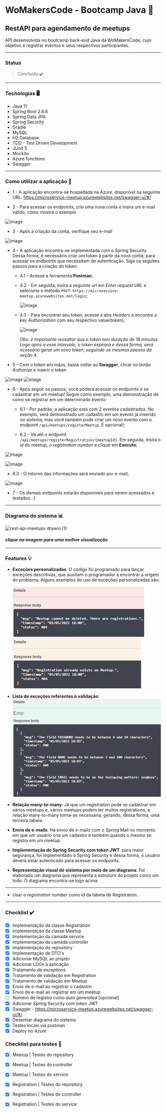 #  WoMakersCode - Bootcamp Java 🦋

## RestAPI para agendamento de meetups

API desenvolvida no bootcamp back-end Java da WoMakersCode, cujo objetivo é registrar eventos e seus respectivos participantes.

---

### Status
>Concluído ✔️

---

### Tecnologias 🖥️

* Java 11
* Spring Boot 2.6.6
* Spring Data JPA
* Spring Security
* Gradle
* MySQL
* H2 Database
* TDD - Test Driven Development
* JUnit 5
* Mockito
* Azure functions
* Swagger

---

### Como utilizar a aplicação 🤔

* 1 - A aplicação encontra-se hospedada na Azure, disponível na seguinte URL: https://microservice-meetup.azurewebsites.net/swagger-ui/#/

* 2 - Para acessar os endpoints, crie uma nova conta e insira um e-mail válido, como mostra o exemplo

![image](https://user-images.githubusercontent.com/61791877/166851325-65f9a2c0-78bc-4a94-a4e2-a092f0e7ddbf.png)

* 3 - Após a criação da conta, verifique seu e-mail

![image](https://user-images.githubusercontent.com/61791877/166851509-7147e68e-2ded-4742-bc39-223e93038203.png)

* 4 - A aplicação encontra-se implementada com o Spring Security. Dessa forma, é necessário criar um token à partir da nova conta, para acessar os endpoints que necessitam de autenticação. Siga os seguites passos para a criação do token:

    * 4.1 - Acesse a ferramenta **Postman**;
    * 4.2 - Em seguida, insira a seguinte url em _Enter request URL_ e selecione o método `POST`: `https://microservice-meetup.azurewebsites.net/login`;
      
      ![image](https://user-images.githubusercontent.com/61791877/166853320-79d1d5c6-bf25-4c23-b37f-24b8f3372e75.png)
    
    * 4.3 - Para encontrar seu token, acesse a aba _Headers_ e encontre a key _Authorization_ com seu respectivo value(token);

      ![image](https://user-images.githubusercontent.com/61791877/166853632-c0954a75-d601-4a9b-beef-cbadfc2a007f.png)
      
      _Obs: é importante ressaltar que o token tem duração de 16 minutos. Logo após a esse intervalo, o token expirará e dessa forma, será ncessário gerar um novo     token, seguindo os mesmos passos da seção 4._

* 5 - Com o token em mãos, basta voltar ao **Swagger**, clicar no botão _Authorize_ e inserir o token

![image](https://user-images.githubusercontent.com/61791877/166854075-3e10fbb3-7627-468c-801c-954922f8c19f.png)
![image](https://user-images.githubusercontent.com/61791877/166854097-a3f23238-b4bc-430e-bc45-7f923afe4e52.png)

* 6 - Após seguir os passos, você poderá acessar os endpoints e se cadastrar em um meetup! Segue como exemplo, uma demonstração de como se registrar em um determinado evento:
  
  * 6.1 - Por padrão, a aplicação está com 2 eventos cadastrados. No exemplo, será demonstrado um cadastro em um evento já inserido no sistema, mas você também pode criar um novo evento com o endpoint `/api/meetups/registerMeetup`. É opcional!;
     
  * 6.2 - Vá até o endpoint `/api/meetups/registerRegistration/{meetupId}`. Em seguida, insira o id do meetup, o _registration number_ e clique em **Execute**;

![image](https://user-images.githubusercontent.com/61791877/166855964-fb5478b2-17c7-4a41-bbd7-1be4c74ed45b.png)

![image](https://user-images.githubusercontent.com/61791877/166855104-fe0903ea-b5fb-4b40-97ad-36e1291b07d6.png)


  * 6.3 - O retorno das informações será enviado por e-mail;

![image](https://user-images.githubusercontent.com/61791877/166855164-05cc9165-777d-481e-929e-a8c0740efda8.png)

 * 7 - Os demais endpoints estarão disponíveis para serem acessados e testados. :)

---

### Diagrama do sistema :bar_chart:

![rest-api-meetups drawio (1)](https://user-images.githubusercontent.com/61791877/166856485-efaa856f-8874-4145-85ac-052f67057763.png)


<h4><i> clique na imagem para uma melhor visualização </i></h4>

---

### Features 💡


* **Exceções personalizadas**: O código foi programado para lançar exceções descritivas, que auxiliam o programador a encontrar a origem do problema. Alguns exemplos do uso de exceções personalizadas são:
    
  ![img_2.png](img_2.png)
  ![img_3.png](img_3.png)


- **Lista de exceções referentes à validação**:
![img_4.png](img_4.png)



- **Relação many-to-many**: Já que um registration pode se cadastrar em vários meetups e, vários meetups podem ter muitos registrations, a relação many-to-many torna-se necessária, gerando, dessa forma, uma terceira tabela.


- **Envio de e-mails**: Há envio de e-mails com o Spring Mail no momento em que um usuário cria um cadastro e também quando o mesmo se registra em um meetup.


- **Implementação do Spring Security com token JWT**: para maior segurança, foi implementado o Spring Security e dessa forma, o usuário deverá estar autenticado para acessar os endpoints.


- **Representação visual do sistema por meio de um diagrama**: Foi elaborado um diagrama que representa a estrutura do projeto como um todo. O diagrama encontra-se logo acima.  

---

* Usar o _registration number_ como id da tabela de Registration.

---
### Checklist ✔️

- [x] Implementação da classe Registration
- [x] Implementação da classe Meetup
- [x] Implementação da camada service
- [x] Implementação da camada controller
- [x] Implementação do repository
- [x] Implementação de DTO's
- [x] Adicionar MySQL ao projeto
- [x] Adicionar LOGs à aplicação
- [x] Tratamento de exceptions
- [x] Tratamento de validação em Registration
- [x] Tratamento de validação em Meetup
- [x] Envio de e-mail ao registrar o cadastro
- [x] Envio de e-mail ao registrar em um meetup
- [ ] Número de registro como _auto generated_ [opcional]
- [x] Adicionar Spring Security com token JWT
- [x] Swagger - https://microservice-meetup.azurewebsites.net/swagger-ui/#/
- [x] Desenhar diagrama do sistema
- [x] Testes locais via postman
- [x] Deploy no Azure

### Checklist para testes 🧪

- [x] Meetup | Testes do repository
- [x] Meetup | Testes do controller
- [x] Meetup | Testes do service
- [x] Registration | Testes do repository
- [x] Registration | Testes do controller
- [x] Registration | Testes do service

